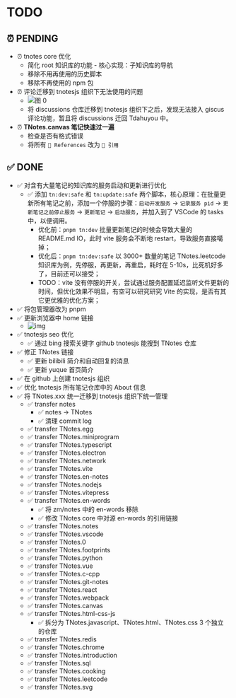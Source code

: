 # TODO

## ⏰ PENDING

- ⏰ tnotes core 优化
  - 简化 root 知识库的功能 - 核心实现：子知识库的导航
  - 移除不用再使用的历史脚本
  - 移除不再使用的 npm 包
- ⏰ 评论迁移到 tnotesjs 组织下无法使用的问题
  - ![图 0](https://cdn.jsdelivr.net/gh/tnotesjs/imgs@main/2025-09-06-21-48-54.png)
  - 将 discussions 仓库迁移到 tnotesjs 组织下之后，发现无法接入 giscus 评论功能，暂且将 discussions 迁回 Tdahuyou 中。
- ⏰ **TNotes.canvas 笔记快速过一遍**
  - 检查是否有格式错误
  - 将所有 `🔗 References` 改为 `🔗 引用`

## ✅ DONE

- ✅ 对含有大量笔记的知识库的服务启动和更新进行优化
  - ✅ 添加 `tn:dev:safe` 和 `tn:update:safe` 两个脚本，核心原理：在批量更新所有笔记之前，添加一个停服的步骤：`启动开发服务` -> `记录服务 pid` -> `更新笔记之前停止服务` -> `更新笔记` -> `启动服务`，并加入到了 VSCode 的 tasks 中，以便调用。
    - 优化前：`pnpm tn:dev` 批量更新笔记的时候会导致大量的 README.md IO，此时 vite 服务会不断地 restart，导致服务直接噶掉；
    - 优化后：`pnpm tn:dev:safe` 以 3000+ 数量的笔记 TNotes.leetcode 知识库为例，先停服，再更新，再重启，耗时在 5-10s，比死机好多了，目前还可以接受；
    - TODO：vite 没有停服的开关，尝试通过服务配置延迟监听文件更新的时间，但优化效果不明显，有空可以研究研究 Vite 的实现，是否有其它更优雅的优化方案；
- ✅ 将包管理器改为 pnpm
- ✅ 更新浏览器中 home 链接
  - ![img](https://cdn.jsdelivr.net/gh/tnotesjs/imgs@main/2025-09-07-07-26-42.png)
- ✅ tnotesjs seo 优化
  - ✅ 通过 bing 搜索关键字 github tnotesjs 能搜到 TNotes 仓库
- ✅ 修正 TNotes 链接
  - ✅ 更新 bilibili 简介和自动回复的消息
  - ✅ 更新 yuque 首页简介
- ✅ 在 github 上创建 tnotesjs 组织
- ✅ 优化 tnotesjs 所有笔记仓库中的 About 信息
- ✅ 将 TNotes.xxx 统一迁移到 tnotesjs 组织下统一管理
  - ✅ transfer notes
    - ✅ notes -> TNotes
    - ✅ 清理 commit log
  - ✅ transfer TNotes.egg
  - ✅ transfer TNotes.miniprogram
  - ✅ transfer TNotes.typescript
  - ✅ transfer TNotes.electron
  - ✅ transfer TNotes.network
  - ✅ transfer TNotes.vite
  - ✅ transfer TNotes.en-notes
  - ✅ transfer TNotes.nodejs
  - ✅ transfer TNotes.vitepress
  - ✅ transfer TNotes.en-words
    - ✅ 将 zm/notes 中的 en-words 移除
    - ✅ 修改 TNotes core 中对源 en-words 的引用链接
  - ✅ transfer TNotes.notes
  - ✅ transfer TNotes.vscode
  - ✅ transfer TNotes.0
  - ✅ transfer TNotes.footprints
  - ✅ transfer TNotes.python
  - ✅ transfer TNotes.vue
  - ✅ transfer TNotes.c-cpp
  - ✅ transfer TNotes.git-notes
  - ✅ transfer TNotes.react
  - ✅ transfer TNotes.webpack
  - ✅ transfer TNotes.canvas
  - ✅ transfer TNotes.html-css-js
    - ✅ 拆分为 TNotes.javascript、TNotes.html、TNotes.css 3 个独立的仓库
  - ✅ transfer TNotes.redis
  - ✅ transfer TNotes.chrome
  - ✅ transfer TNotes.introduction
  - ✅ transfer TNotes.sql
  - ✅ transfer TNotes.cooking
  - ✅ transfer TNotes.leetcode
  - ✅ transfer TNotes.svg
